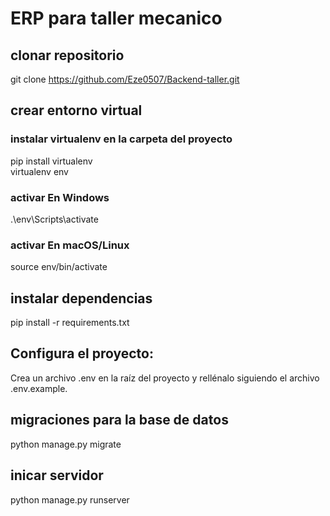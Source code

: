 # ERP para taller mecanico
## clonar repositorio
git clone https://github.com/Eze0507/Backend-taller.git

## crear entorno virtual
### instalar virtualenv en la carpeta del proyecto
pip install virtualenv <br>
virtualenv env
### activar En Windows
.\env\Scripts\activate
### activar En macOS/Linux
source env/bin/activate

## instalar dependencias
pip install -r requirements.txt

## Configura el proyecto:
Crea un archivo .env en la raíz del proyecto y rellénalo siguiendo el archivo .env.example.

## migraciones para la base de datos
python manage.py migrate

## inicar servidor
python manage.py runserver
